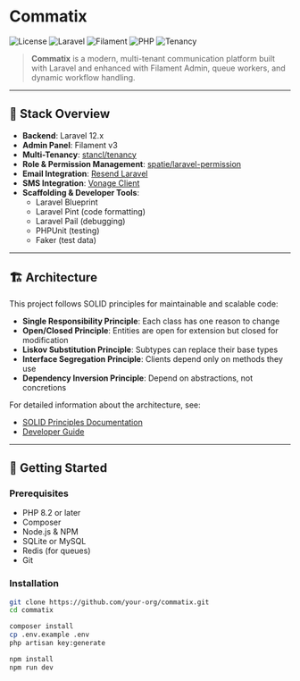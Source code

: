 # Commatix

![License](https://img.shields.io/badge/license-MIT-blue.svg)
![Laravel](https://img.shields.io/badge/laravel-12.x-red)
![Filament](https://img.shields.io/badge/admin-filament%203.x-orange)
![PHP](https://img.shields.io/badge/php-^8.2-blue)
![Tenancy](https://img.shields.io/badge/multi--tenant-stancl%203.5-green)

> **Commatix** is a modern, multi-tenant communication platform built with Laravel and enhanced with Filament Admin, queue workers, and dynamic workflow handling.

---

## 🧱 Stack Overview

- **Backend**: Laravel 12.x
- **Admin Panel**: Filament v3
- **Multi-Tenancy**: [stancl/tenancy](https://github.com/stancl/tenancy)
- **Role & Permission Management**: [spatie/laravel-permission](https://github.com/spatie/laravel-permission)
- **Email Integration**: [Resend Laravel](https://github.com/resend/resend-laravel)
- **SMS Integration**: [Vonage Client](https://github.com/Vonage/vonage-php-sdk-core)
- **Scaffolding & Developer Tools**:
    - Laravel Blueprint
    - Laravel Pint (code formatting)
    - Laravel Pail (debugging)
    - PHPUnit (testing)
    - Faker (test data)

---

## 🏗️ Architecture

This project follows SOLID principles for maintainable and scalable code:

- **Single Responsibility Principle**: Each class has one reason to change
- **Open/Closed Principle**: Entities are open for extension but closed for modification
- **Liskov Substitution Principle**: Subtypes can replace their base types
- **Interface Segregation Principle**: Clients depend only on methods they use
- **Dependency Inversion Principle**: Depend on abstractions, not concretions

For detailed information about the architecture, see:
- [SOLID Principles Documentation](docs/SOLID_PRINCIPLES.md)
- [Developer Guide](docs/DEVELOPER_GUIDE.md)

---

## 🚀 Getting Started

### Prerequisites

- PHP 8.2 or later
- Composer
- Node.js & NPM
- SQLite or MySQL
- Redis (for queues)
- Git

### Installation

```bash
git clone https://github.com/your-org/commatix.git
cd commatix

composer install
cp .env.example .env
php artisan key:generate

npm install
npm run dev

```